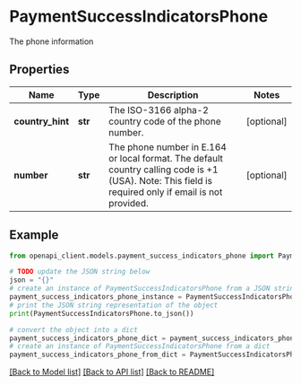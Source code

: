 # PaymentSuccessIndicatorsPhone

The phone information

## Properties

Name | Type | Description | Notes
------------ | ------------- | ------------- | -------------
**country_hint** | **str** | The ISO-3166 alpha-2 country code of the phone number. | [optional] 
**number** | **str** | The phone number in E.164 or local format. The default country calling code is +1 (USA). Note: This field is required only if email is not provided. | [optional] 

## Example

```python
from openapi_client.models.payment_success_indicators_phone import PaymentSuccessIndicatorsPhone

# TODO update the JSON string below
json = "{}"
# create an instance of PaymentSuccessIndicatorsPhone from a JSON string
payment_success_indicators_phone_instance = PaymentSuccessIndicatorsPhone.from_json(json)
# print the JSON string representation of the object
print(PaymentSuccessIndicatorsPhone.to_json())

# convert the object into a dict
payment_success_indicators_phone_dict = payment_success_indicators_phone_instance.to_dict()
# create an instance of PaymentSuccessIndicatorsPhone from a dict
payment_success_indicators_phone_from_dict = PaymentSuccessIndicatorsPhone.from_dict(payment_success_indicators_phone_dict)
```
[[Back to Model list]](../README.md#documentation-for-models) [[Back to API list]](../README.md#documentation-for-api-endpoints) [[Back to README]](../README.md)


